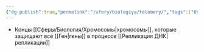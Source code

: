 ```yaml
---
{"dg-publish":true,"permalink":"/sfery/biologiya/telomery/","tags":["Общаябиология"]}
---
```


- Концы [[Сферы/Биология/Хромосомы\|хромосомы]], которые защищают все [[Ген\|гены]] в процессе [[Репликация ДНК\|репликации]] 